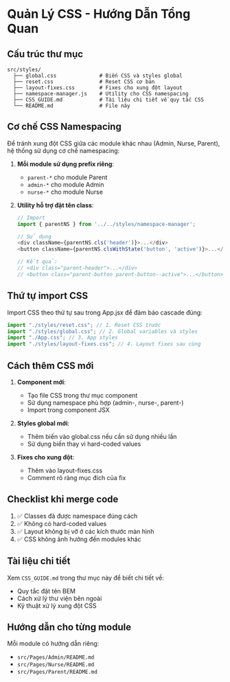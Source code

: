 # Quản Lý CSS - Hướng Dẫn Tổng Quan

## Cấu trúc thư mục

```
src/styles/
  ├── global.css              # Biến CSS và styles global
  ├── reset.css               # Reset CSS cơ bản
  ├── layout-fixes.css        # Fixes cho xung đột layout
  ├── namespace-manager.js    # Utility cho CSS namespacing
  ├── CSS_GUIDE.md            # Tài liệu chi tiết về quy tắc CSS
  └── README.md               # File này
```

## Cơ chế CSS Namespacing

Để tránh xung đột CSS giữa các module khác nhau (Admin, Nurse, Parent), hệ thống sử dụng cơ chế namespacing:

1. **Mỗi module sử dụng prefix riêng**:

   - `parent-*` cho module Parent
   - `admin-*` cho module Admin
   - `nurse-*` cho module Nurse

2. **Utility hỗ trợ đặt tên class**:

   ```javascript
   // Import
   import { parentNS } from '../../styles/namespace-manager';

   // Sử dụng
   <div className={parentNS.cls('header')}>...</div>
   <button className={parentNS.clsWithState('button', 'active')}>...</button>

   // Kết quả:
   // <div class="parent-header">...</div>
   // <button class="parent-button parent-button--active">...</button>
   ```

## Thứ tự import CSS

Import CSS theo thứ tự sau trong App.jsx để đảm bảo cascade đúng:

```javascript
import "./styles/reset.css"; // 1. Reset CSS trước
import "./styles/global.css"; // 2. Global variables và styles
import "./App.css"; // 3. App styles
import "./styles/layout-fixes.css"; // 4. Layout fixes sau cùng
```

## Cách thêm CSS mới

1. **Component mới**:

   - Tạo file CSS trong thư mục component
   - Sử dụng namespace phù hợp (admin-, nurse-, parent-)
   - Import trong component JSX

2. **Styles global mới**:

   - Thêm biến vào global.css nếu cần sử dụng nhiều lần
   - Sử dụng biến thay vì hard-coded values

3. **Fixes cho xung đột**:
   - Thêm vào layout-fixes.css
   - Comment rõ ràng mục đích của fix

## Checklist khi merge code

1. ✅ Classes đã được namespace đúng cách
2. ✅ Không có hard-coded values
3. ✅ Layout không bị vỡ ở các kích thước màn hình
4. ✅ CSS không ảnh hưởng đến modules khác

## Tài liệu chi tiết

Xem `CSS_GUIDE.md` trong thư mục này để biết chi tiết về:

- Quy tắc đặt tên BEM
- Cách xử lý thư viện bên ngoài
- Kỹ thuật xử lý xung đột CSS

## Hướng dẫn cho từng module

Mỗi module có hướng dẫn riêng:

- `src/Pages/Admin/README.md`
- `src/Pages/Nurse/README.md`
- `src/Pages/Parent/README.md`
